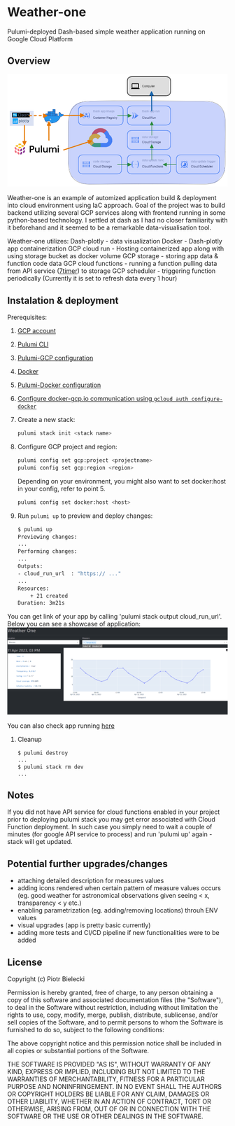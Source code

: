 # Weather-one

Pulumi-deployed Dash-based simple weather application running on Google Cloud Platform

## Overview
![Weather-one diagram](https://github.com/bielpiot/weather-one/blob/master/diagram.png)

Weather-one is an example of automized application build & deployment into cloud environment using IaC approach. Goal of the project was to build backend utilizing several GCP services along with frontend running in some python-based technology. I settled at dash as I had no closer familiarity with it beforehand and it seemed to be a remarkable data-visualisation tool.

Weather-one utilizes:
Dash-plotly - data visualization
Docker - Dash-plotly app containerization
GCP cloud run - Hosting containerized app along with using storage bucket as docker volume
GCP storage - storing app data & function code data
GCP cloud functions - running a function pulling data from API service ([7timer](http://www.7timer.info/doc.php)) to storage
GCP scheduler - triggering function periodically (Currently it is set to refresh data every 1 hour)


## Instalation & deployment
Prerequisites:
1. [GCP account](https://console.cloud.google.com/getting-started)
2. [Pulumi CLI](https://www.pulumi.com/docs/get-started/install/)
3. [Pulumi-GCP configuration](https://www.pulumi.com/docs/intro/cloud-providers/gcp/setup/)
4. [Docker](https://docs.docker.com/install/)
5. [Pulumi-Docker configuration](https://www.pulumi.com/registry/packages/docker/installation-configuration/)
6. [Configure docker-gcp.io communication using `gcloud auth configure-docker`](https://cloud.google.com/sdk/gcloud/reference/auth/configure-docker)

1. Create a new stack:

    ```bash
    pulumi stack init <stack name>
    ```

1. Configure GCP project and region:

    ```bash
    pulumi config set gcp:project <projectname>
    pulumi config set gcp:region <region>
    ```

    Depending on your environment, you might also want to set docker:host in your config, refer to point 5.

    ```bash
    pulumi config set docker:host <host>
    ```

1. Run `pulumi up` to preview and deploy changes:

    ```bash
    $ pulumi up
    Previewing changes:
    ...
    Performing changes:
    ...
    Outputs:
    - cloud_run_url  : "https:// ..."
    ...
    Resources:
        + 21 created
    Duration: 3m21s
    ```

You can get link of your app by calling 'pulumi stack output cloud_run_url'. Below you can see a showcase of application:
![](https://github.com/bielpiot/weather-one/blob/master/weather-one.gif)

You can also check app running [here](https://weather-one-dash-0738b6d-nsh4gb4fvq-lm.a.run.app)

1. Cleanup

    ```
    $ pulumi destroy
    ...
    $ pulumi stack rm dev
    ...
    ```

## Notes

If you did not have API service for cloud functions enabled in your project prior to deploying pulumi stack you may get error associated with Cloud Function deployment. In such case you simply need to wait a couple of minutes (for google API service to process) and run 'pulumi up' again - stack will get updated.

## Potential further upgrades/changes

- attaching detailed description for measures values
- adding icons rendered when certain pattern of measure values occurs (eg. good weather for astronomical observations given seeing < x, transparency < y etc.)
- enabling parametrization (eg. adding/removing locations) throuh ENV values
- visual upgrades (app is pretty basic currently)
- adding more tests and CI/CD pipeline if new functionalities were to be added

## License

Copyright (c) Piotr Bielecki

Permission is hereby granted, free of charge, to any person obtaining
a copy of this software and associated documentation files (the
"Software"), to deal in the Software without restriction, including
without limitation the rights to use, copy, modify, merge, publish,
distribute, sublicense, and/or sell copies of the Software, and to
permit persons to whom the Software is furnished to do so, subject to
the following conditions:

The above copyright notice and this permission notice shall be
included in all copies or substantial portions of the Software.

THE SOFTWARE IS PROVIDED "AS IS", WITHOUT WARRANTY OF ANY KIND,
EXPRESS OR IMPLIED, INCLUDING BUT NOT LIMITED TO THE WARRANTIES OF
MERCHANTABILITY, FITNESS FOR A PARTICULAR PURPOSE AND
NONINFRINGEMENT. IN NO EVENT SHALL THE AUTHORS OR COPYRIGHT HOLDERS BE
LIABLE FOR ANY CLAIM, DAMAGES OR OTHER LIABILITY, WHETHER IN AN ACTION
OF CONTRACT, TORT OR OTHERWISE, ARISING FROM, OUT OF OR IN CONNECTION
WITH THE SOFTWARE OR THE USE OR OTHER DEALINGS IN THE SOFTWARE.